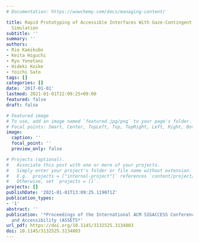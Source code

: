 ```yaml
---
# Documentation: https://wowchemy.com/docs/managing-content/

title: Rapid Prototyping of Accessible Interfaces With Gaze-Contingent Tunnel Vision
  Simulation
subtitle: ''
summary: ''
authors:
- Rie Kamikubo
- Keita Higuchi
- Ryo Yonetani
- Hideki Koike
- Yoichi Sato
tags: []
categories: []
date: '2017-01-01'
lastmod: 2021-01-01T22:09:25+09:00
featured: false
draft: false

# Featured image
# To use, add an image named `featured.jpg/png` to your page's folder.
# Focal points: Smart, Center, TopLeft, Top, TopRight, Left, Right, BottomLeft, Bottom, BottomRight.
image:
  caption: ''
  focal_point: ''
  preview_only: false

# Projects (optional).
#   Associate this post with one or more of your projects.
#   Simply enter your project's folder or file name without extension.
#   E.g. `projects = ["internal-project"]` references `content/project/deep-learning/index.md`.
#   Otherwise, set `projects = []`.
projects: []
publishDate: '2021-01-01T13:09:25.119071Z'
publication_types:
- '1'
abstract: ''
publication: '*Proceedings of the International ACM SIGACCESS Conference on Computers
  and Accessibility (ASSETS*'
url_pdf: https://doi.org/10.1145/3132525.3134803
doi: 10.1145/3132525.3134803
---
```

